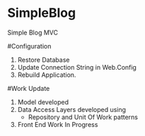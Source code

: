 # SimpleBlog
Simple Blog MVC

#Configuration
1. Restore Database 
2. Update Connection String in Web.Config
3. Rebuild Application.

#Work Update
1. Model developed
2. Data Access Layers developed using
    - Repository and Unit Of Work patterns
3. Front End Work In Progress
